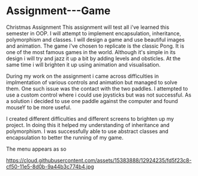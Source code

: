 # Assignment---Game
Christmas Assignment
This assignment will test all i've learned this semester in OOP. I will attempt to implement encapsulation, inheritance, polymorphism and classes. I will design a game and use beautiful images and animation. The game i've chosen to replicate is the classic Pong. It is one of the most famous games in the world. Although it's simple in its design i will try and jazz it up a bit by adding levels and obsticles. At the same time i will brighten it up using animation and visualisation.

During my work on the assignment i came across difficulties in implmentation of various controls and animation but managed to solve them. One such issue was the contact with the two paddles. I attempted to use a custom control where i could use joysticks but was not successful. As a solution i decided to use one paddle against the computer and found mouseY to be more useful. 

I created different difficulties and different screens to brighten up my project. In doing this it helped my understanding of inheritance and polymorphism. I was successfully able to use abstract classes and encapsulation to better the running of my game.

The menu appears as so

https://cloud.githubusercontent.com/assets/15383888/12924235/fd5f23c8-cf50-11e5-8d0b-9a44b3c774b4.jpg
